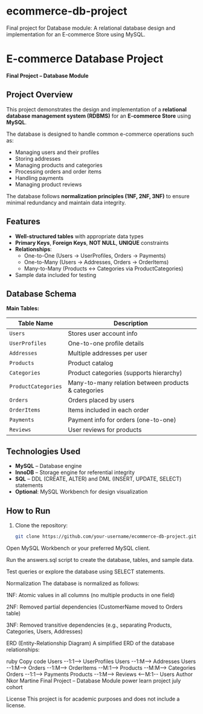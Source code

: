 # ecommerce-db-project
Final project for Database module: A relational database design and implementation for an E-commerce Store using MySQL.




# E-commerce Database Project

**Final Project – Database Module**

## Project Overview

This project demonstrates the design and implementation of a **relational database management system (RDBMS)** for an **E-commerce Store** using **MySQL**.  

The database is designed to handle common e-commerce operations such as:  

- Managing users and their profiles  
- Storing addresses  
- Managing products and categories  
- Processing orders and order items  
- Handling payments  
- Managing product reviews  

The database follows **normalization principles (1NF, 2NF, 3NF)** to ensure minimal redundancy and maintain data integrity.  

## Features

- **Well-structured tables** with appropriate data types  
- **Primary Keys**, **Foreign Keys**, **NOT NULL**, **UNIQUE** constraints  
- **Relationships**:
  - One-to-One (Users → UserProfiles, Orders → Payments)
  - One-to-Many (Users → Addresses, Orders → OrderItems)
  - Many-to-Many (Products ↔ Categories via ProductCategories)
- Sample data included for testing  

## Database Schema

**Main Tables:**

| Table Name       | Description                                      |
|-----------------|--------------------------------------------------|
| `Users`          | Stores user account info                          |
| `UserProfiles`   | One-to-one profile details                        |
| `Addresses`      | Multiple addresses per user                       |
| `Products`       | Product catalog                                   |
| `Categories`     | Product categories (supports hierarchy)          |
| `ProductCategories` | Many-to-many relation between products & categories |
| `Orders`         | Orders placed by users                             |
| `OrderItems`     | Items included in each order                       |
| `Payments`       | Payment info for orders (one-to-one)              |
| `Reviews`        | User reviews for products                          |

## Technologies Used

- **MySQL** – Database engine  
- **InnoDB** – Storage engine for referential integrity  
- **SQL** – DDL (CREATE, ALTER) and DML (INSERT, UPDATE, SELECT) statements  
- **Optional**: MySQL Workbench for design visualization  

## How to Run

1. Clone the repository:
   ```bash
   git clone https://github.com/your-username/ecommerce-db-project.git
Open MySQL Workbench or your preferred MySQL client.

Run the answers.sql script to create the database, tables, and sample data.

Test queries or explore the database using SELECT statements.

Normalization
The database is normalized as follows:

1NF: Atomic values in all columns (no multiple products in one field)

2NF: Removed partial dependencies (CustomerName moved to Orders table)

3NF: Removed transitive dependencies (e.g., separating Products, Categories, Users, Addresses)

ERD (Entity-Relationship Diagram)
A simplified ERD of the database relationships:

ruby
Copy code
Users --1:1--> UserProfiles
Users --1:M--> Addresses
Users --1:M--> Orders --1:M--> OrderItems --M:1--> Products --M:M--> Categories
Orders --1:1--> Payments
Products --1:M--> Reviews <--M:1-- Users
Author
Nkor Martine
Final Project – Database Module
power learn project july cohort

License
This project is for academic purposes and does not include a license.
